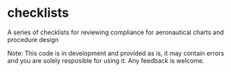 # checklists
A series of checklists for reviewing compliance for aeronautical charts and procedure design

Note: This code is in development and provided as is, it may contain errors and you are solely resposible for using it. Any feedback is welcome.
